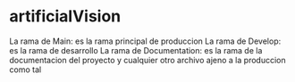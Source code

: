 # artificialVision

La rama de Main: es la rama principal de produccion
La rama de Develop: es la rama de desarrollo
La rama de Documentation: es la rama de la documentacion del proyecto y cualquier otro archivo ajeno a la produccion como tal
